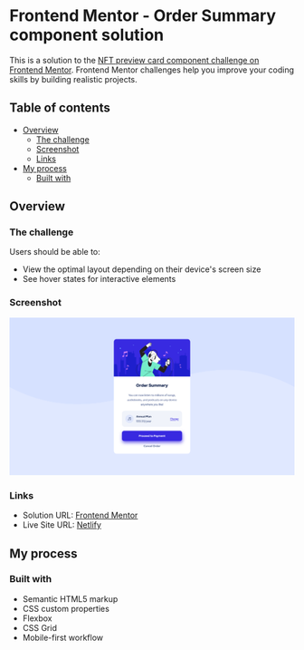 # Frontend Mentor -  Order Summary component solution

This is a solution to the [NFT preview card component challenge on Frontend Mentor](https://www.frontendmentor.io/challenges/order-summary-component-QlPmajDUj). Frontend Mentor challenges help you improve your coding skills by building realistic projects.

## Table of contents

- [Overview](#overview)
  - [The challenge](#the-challenge)
  - [Screenshot](#screenshot)
  - [Links](#links)
- [My process](#my-process)
  - [Built with](#built-with)

## Overview

### The challenge

Users should be able to:

- View the optimal layout depending on their device's screen size
- See hover states for interactive elements

### Screenshot

![](./images/final-product.png)

### Links

- Solution URL: [Frontend Mentor](https://www.frontendmentor.io/solutions/order-summary-card-QvQJsTajqe)
- Live Site URL: [Netlify](https://lukeramljak-order-summary-card.netlify.app)

## My process

### Built with

- Semantic HTML5 markup
- CSS custom properties
- Flexbox
- CSS Grid
- Mobile-first workflow
